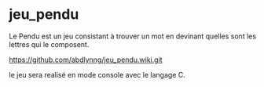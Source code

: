 # jeu_pendu

 
Le Pendu est un jeu consistant à trouver un mot en devinant quelles sont les lettres qui le composent.

https://github.com/abdlynng/jeu_pendu.wiki.git

le jeu sera realisé en mode console avec le langage C.
